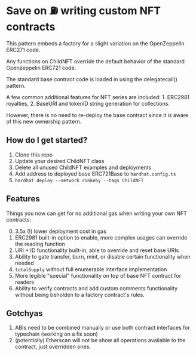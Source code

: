 # Save on ⛽️ writing custom NFT contracts

This pattern embeds a factory for a slight variation on the OpenZeppelin ERC271 code.

Any functions on ChildNFT override the default behavior of the standard Openzeppelin ERC721 code.

The standard base contract code is loaded in using the delegatecall() pattern.

A few common additional features for NFT series are included: 1. ERC2981 royalties, 2. BaseURI and tokenID string generation for collections.

However, there is no need to re-deploy the base contract since it is aware of this new ownership pattern.

## How do I get started?

1. Clone this repo
2. Update your desired ChildNFT class
3. Delete all unused ChildNFT examples and deployments
4. Add address to deployed base ERC721Base to `hardhat.config.ts`
4. `hardhat deploy --network rinkeby --tags ChildNFT`

## Features

Things you now can get for no additional gas when writing your own NFT contracts:

0. 3.5x (!) lower deployment cost in gas
1. ERC2981 built-in option to enable, more complex usages can override the reading function
2. URI + ID functionality built-in, able to override and reset base URIs
3. Ability to gate transfer, burn, mint, or disable certain functionality when needed
4. `totalSupply` without full enumerable interface implementation
5. More legible "special" functionality on top of base NFT contract for readers
6. Ability to verify contracts and add custom comments functionality without being beholden to a factory contract's rules.

## Gotchyas

1. ABIs need to be combined manually or use both contract interfaces for typechain (working on a fix soon)
2. (potentially) Etherscan will not be show all operations available to the contract, just overridden ones.